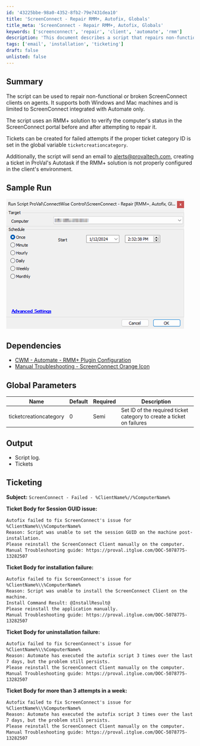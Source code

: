 ```yaml
---
id: '43225bbe-98a0-4352-8fb2-79e7431dea10'
title: 'ScreenConnect - Repair RMM+, Autofix, Globals'
title_meta: 'ScreenConnect - Repair RMM+, Autofix, Globals'
keywords: ['screenconnect', 'repair', 'client', 'automate', 'rmm']
description: 'This document describes a script that repairs non-functional or broken ScreenConnect clients on both Windows and Mac machines. It verifies the computer’s status in the ScreenConnect portal and creates tickets for any failures, integrating with ProVal’s Autotask for alerting and ticketing purposes.'
tags: ['email', 'installation', 'ticketing']
draft: false
unlisted: false
---
```


## Summary

The script can be used to repair non-functional or broken ScreenConnect clients on agents. It supports both Windows and Mac machines and is limited to ScreenConnect integrated with Automate only. 

The script uses an RMM+ solution to verify the computer's status in the ScreenConnect portal before and after attempting to repair it.

Tickets can be created for failed attempts if the proper ticket category ID is set in the global variable `ticketcreationcategory`.

Additionally, the script will send an email to [alerts@provaltech.com](mailto:alerts@provaltech.com), creating a ticket in ProVal's Autotask if the RMM+ solution is not properly configured in the client's environment.

## Sample Run

![Sample Run](../../../static/img/ScreenConnect---Repair-RMM+,-Autofix,-Globals/image_1.png)

## Dependencies

- [CWM - Automate - RMM+ Plugin Configuration](<./CWM - Automate - RMM+ Plugin Configuration.md>)
- [Manual Troubleshooting - ScreenConnect Orange Icon](<./Manual Troubleshooting - ScreenConnect Orange Icon.md>)

## Global Parameters

| Name                   | Default | Required | Description                                                  |
|------------------------|---------|----------|--------------------------------------------------------------|
| ticketcreationcategory  | 0       | Semi     | Set ID of the required ticket category to create a ticket on failures |

## Output

- Script log.
- Tickets

## Ticketing

**Subject:** `ScreenConnect - Failed - %ClientName%//%ComputerName%`

**Ticket Body for Session GUID issue:**  
```
Autofix failed to fix ScreenConnect's issue for %ClientName%\\%ComputerName%
Reason: Script was unable to set the session GUID on the machine post-installation.
Please reinstall the ScreenConnect Client manually on the computer.
Manual Troubleshooting guide: https://proval.itglue.com/DOC-5078775-13282507
```

**Ticket Body for installation failure:**  
```
Autofix failed to fix ScreenConnect's issue for %ClientName%\\%ComputerName%
Reason: Script was unable to install the ScreenConnect Client on the machine.
Install Command Result: @InstallResult@
Please reinstall the application manually.
Manual Troubleshooting guide: https://proval.itglue.com/DOC-5078775-13282507
```

**Ticket Body for uninstallation failure:**  
```
Autofix failed to fix ScreenConnect's issue for %ClientName%\\%ComputerName%
Reason: Automate has executed the autofix script 3 times over the last 7 days, but the problem still persists.
Please reinstall the ScreenConnect Client manually on the computer.
Manual Troubleshooting guide: https://proval.itglue.com/DOC-5078775-13282507
```

**Ticket Body for more than 3 attempts in a week:**  
```
Autofix failed to fix ScreenConnect's issue for %ClientName%\\%ComputerName%
Reason: Automate has executed the autofix script 3 times over the last 7 days, but the problem still persists.
Please reinstall the ScreenConnect Client manually on the computer.
Manual Troubleshooting guide: https://proval.itglue.com/DOC-5078775-13282507
```





